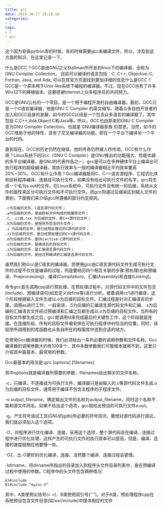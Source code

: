 ```yaml
---
title: gcc
date: 2019-10-27 19:29:50
categories:
- C
tags:
- C
- gcc
---
```

这个因为安装python库的时候，有的时候需要gcc来编译文件，所以，涉及到这方面的知识，在这里记录一下。
<!--more-->
什么是GCC？GCC是由GNU之父Stallman所开发的linux下的编译器，全称为GNU Compiler Collection， 目前可以编译的语言包括：C, C++, Objective-C, Fortran, Java, and Ada, 可以在其官方页面找到更加详细的信息什么是GCC？GCC是一个原本用于Unix-like系统下编程的编译器。不过，现在GCC也有了许多Win32下的移植版本。这要感谢Internet上众多程序员的共同努力。

GCC是GNU公社的一个项目。是一个用于编程开发的自由编译器。最初，GCC只是一个C语言编译器，他是GNU C Compiler 的英文缩写。随着众多自由开发者的加入和GCC自身的发展，如今的GCC以经是一个包含众多语言的编译器了。其中包括 C,C++,Ada,Object C和Java等。所以，GCC也由原来的GNU C Compiler变为GNU Compiler Collection。也就是 GNU编译器家族 的意思。当然，如今的GCC借助于他的特性，具有了交叉编译器的功能，即在一个平台下编译另一个平台的代码。

直到现在，GCC的历史仍然在继续，他的传奇仍然被人所传颂。GCC有什么作用？Linux系统下的Gcc（GNU C Compiler）是GNU推出的功能强大、性能优越的多平台编译器，是GNU的代表作品之一。gcc是可以在多种硬体平台上编译出可执行程序的超级编译器，其执行效率与一般的编译器相比平均效率要高20%~30%。GCC有什么作用？Gcc编译器能将C、C++语言源程序、汇程式化序和目标程序编译、连接成可执行文件，如果没有给出可执行文件的名字，gcc将生成一个名为a.out的文件。在Linux系统中，可执行文件没有统一的后缀，系统从文件的属性来区分可执行文件和不可执行文件。而gcc则通过后缀来区别输入文件的类别，下面我们来介绍gcc所遵循的部分约定规则。

	.c为后缀的文件，C语言源代码文件；
	.a为后缀的文件，是由目标文件构成的档案库文件；
	.C，.cc或.cxx 为后缀的文件，是C++源代码文件；
	.h为后缀的文件，是程序所包含的头文件；
	.i 为后缀的文件，是已经预处理过的C源代码文件；
	.ii为后缀的文件，是已经预处理过的C++源代码文件；
	.m为后缀的文件，是Objective-C源代码文件；
	.o为后缀的文件，是编译后的目标文件；
	.s为后缀的文件，是汇编语言源代码文件；
	.S为后缀的文件，是经过预编译的汇编语言源代码文件。

虽然我们称Gcc是C语言的编译器，但使用gcc由C语言源代码文件生成可执行文件的过程不仅仅是编译的过程，而是要经历四个相互关联的步骤∶预处理(也称预编译，Preprocessing)、编译(Compilation)、汇编(Assembly)和连接(Linking)。

命令gcc首先调用cpp进行预处理，在预处理过程中，对源代码文件中的文件包含(include)、预编译语句(如宏定义define等)进行分析。接着调用cc1进行编译，这个阶段根据输入文件生成以.o为后缀的目标文件。汇编过程是针对汇编语言的步骤，调用as进行工作，一般来讲，.S为后缀的汇编语言源代码文件和汇编、.s为后缀的汇编语言文件经过预编译和汇编之后都生成以.o为后缀的目标文件。当所有的目标文件都生成之后，gcc就调用ld来完成最后的关键性工作，这个阶段就是连接。在连接阶段，所有的目标文件被安排在可执行程序中的恰当的位置，同时，该程序所调用到的库函数也从各自所在的档案库中连到合适的地方。

在使用Gcc编译器的时候，我们必须给出一系列必要的调用参数和文件名称。Gcc编译器的调用参数大约有100多个，其中多数参数我们可能根本就用不到，这里只介绍其中最基本、最常用的参数。

Gcc最基本的用法是∶gcc [options] [filenames]

其中options就是编译器所需要的参数，filenames给出相关的文件名称。

-c，只编译，不连接成为可执行文件，编译器只是由输入的.c等源代码文件生成.o为后缀的目标文件，通常用于编译不包含主程序的子程序文件。

-o output_filename，确定输出文件的名称为output_filename，同时这个名称不能和源文件同名。如果不给出这个选项，gcc就给出预设的可执行文件a.out。

-g，产生符号调试工具(GNU的gdb)所必要的符号资讯，要想对源代码进行调试，我们就必须加入这个选项。

-O，对程序进行优化编译、连接，采用这个选项，整个源代码会在编译、连接过程中进行优化处理，这样产生的可执行文件的执行效率可以提高，但是，编译、连接的速度就相应地要慢一些。

-O2，比-O更好的优化编译、连接，当然整个编译、连接过程会更慢。

-Idirname，将dirname所指出的目录加入到程序头文件目录列表中，是在预编译过程中使用的参数。C程序中的头文件包含两种情况∶

	A)#include
	B)#include “myinc.h”
	
其中，A类使用尖括号(< >)，B类使用双引号(“ ”)。对于A类，预处理程序cpp在系统预设包含文件目录(如/usr/include)中搜寻相应的文件

